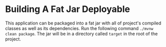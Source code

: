 # Building A Fat Jar Deployable

This application can be packaged into a fat jar with all of project's compiled
classes as well as its dependencies. Run the following command
`./mvnw clean package`. The jar will be in a directory called `target` in the
root of the project. 